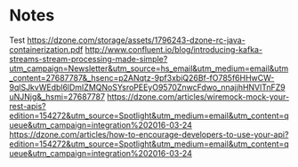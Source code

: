 # Notes
Test
https://dzone.com/storage/assets/1796243-dzone-rc-java-containerization.pdf
http://www.confluent.io/blog/introducing-kafka-streams-stream-processing-made-simple?utm_campaign=Newsletter&utm_source=hs_email&utm_medium=email&utm_content=27687787&_hsenc=p2ANqtz-9pf3xbiQ26Bf-fO785f6HHwCW-9qlSJkvWEdbl6lDmIZMQNoSYsroPEEyO9570ZnwcFdwo_nnajjhHNVlTnFZ9uNJNjg&_hsmi=27687787
https://dzone.com/articles/wiremock-mock-your-rest-apis?edition=154272&utm_source=Spotlight&utm_medium=email&utm_content=queue&utm_campaign=integration%202016-03-24
https://dzone.com/articles/how-to-encourage-developers-to-use-your-api?edition=154272&utm_source=Spotlight&utm_medium=email&utm_content=queue&utm_campaign=integration%202016-03-24
